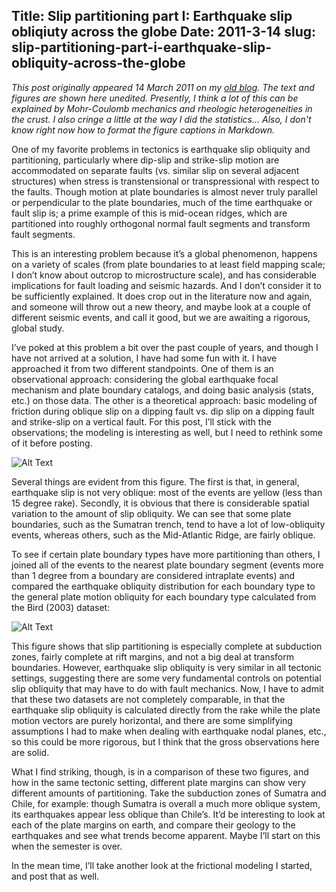 Title: Slip partitioning part I: Earthquake slip obliqiuty across the globe
Date: 2011-3-14
slug: slip-partitioning-part-i-earthquake-slip-obliquity-across-the-globe
---

<!-- Pelican_Begin_Summary -->

*This post originally appeared 14 March 2011 on my [old blog][]. The text and
figures are shown here unedited.  Presently, I think a lot of this can be
explained by Mohr-Coulomb mechanics and rheologic heterogeneities in the 
crust.  I also cringe a little at the way I did the statistics...  Also, I
don't know right now how to format the figure captions in Markdown.*

One of my favorite problems in tectonics is earthquake slip obliquity and 
partitioning, particularly where dip-slip and strike-slip motion are 
accommodated on separate faults (vs. similar slip on several adjacent 
structures) when stress is transtensional or transpressional with respect 
to the faults.  Though motion at plate boundaries is almost never truly 
parallel or perpendicular to the plate boundaries, much of the time earthquake 
or fault slip is; a prime example of this is mid-ocean ridges, which are 
partitioned into roughly orthogonal normal fault segments and transform fault 
segments.

[old blog]: http://rocksandwaterdotnet.wordpress.com/2011/03/14/slip-partitioning-part-i-earthquake-slip-obliquity-across-the-globe/

<!-- Pelican_End_Summary -->

This is an interesting problem because it’s a global phenomenon, happens on a 
variety of scales (from plate boundaries to at least field mapping scale; I 
don’t know about outcrop to microstructure scale), and has considerable 
implications for fault loading and seismic hazards.  And I don’t consider it 
to be sufficiently explained.  It does crop out in the literature now and 
again, and someone will throw out a new theory, and maybe look at a couple of 
different seismic events, and call it good, but we are awaiting a rigorous, 
global study.

I’ve poked at this problem a bit over the past couple of years, and though I 
have not arrived at a solution, I have had some fun with it.  I have approached 
it from two different standpoints.  One of them is an observational approach: 
considering the global earthquake focal mechanism and plate boundary catalogs, 
and doing basic analysis (stats, etc.) on those data.  The other is a 
theoretical approach: basic modeling of friction during oblique slip on a 
dipping fault vs. dip slip on a dipping fault and strike-slip on a vertical 
fault.  For this post, I’ll stick with the observations; the modeling is 
interesting as well, but I need to rethink some of it before posting.

![Alt Text](/images/slip_partitioning_map.png)

Several things are evident from this figure.  The first is that, in general, 
earthquake slip is not very oblique: most of the events are yellow (less than 
15 degree rake).  Secondly, it is obvious that there is considerable spatial 
variation to the amount of slip obliquity.  We can see that some plate 
boundaries, such as the Sumatran trench, tend to have a lot of low-obliquity 
events, whereas others, such as the Mid-Atlantic Ridge, are fairly oblique.

To see if certain plate boundary types have more partitioning than others, I 
joined all of the events to the nearest plate boundary segment (events more 
than 1 degree from a boundary are considered intraplate events) and compared 
the earthquake obliquity distribution for each boundary type to the general 
plate motion obliquity for each boundary type calculated from the Bird (2003) 
dataset:

![Alt Text](/images/pb_stats.png)

This figure shows that slip partitioning is especially complete at subduction 
zones, fairly complete at rift margins, and not a big deal at transform 
boundaries.  However, earthquake slip obliquity is very similar in all tectonic 
settings, suggesting there are some very fundamental controls on potential slip 
obliquity that may have to do with fault mechanics.  Now, I have to admit that 
these two datasets are not completely comparable, in that the earthquake slip 
obliquity is calculated directly from the rake while the plate motion vectors 
are purely horizontal, and there are some simplifying assumptions I had to make 
when dealing with earthquake nodal planes, etc., so this could be more 
rigorous, but I think that the gross observations here are solid.

What I find striking, though, is in a comparison of these two figures, and how 
in the same tectonic setting, different plate margins can show very different 
amounts of partitioning.  Take the subduction zones of Sumatra and Chile, for 
example: though Sumatra is overall a much more oblique system, its earthquakes 
appear less oblique than Chile’s.  It’d be interesting to look at each of the 
plate margins on earth, and compare their geology to the earthquakes and see 
what trends become apparent.  Maybe I’ll start on this when the semester is 
over.

In the mean time, I’ll take another look at the frictional modeling I started, 
and post that as well.
